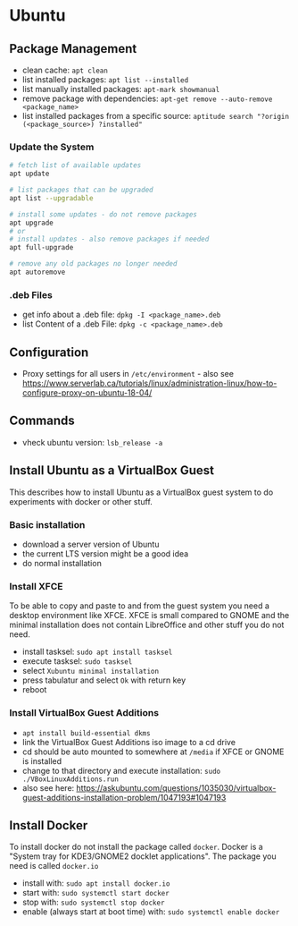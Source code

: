 # Ubuntu

## Package Management
- clean cache: `apt clean`
- list installed packages: `apt list --installed`
- list manually installed packages: `apt-mark showmanual`
- remove package with dependencies: `apt-get remove --auto-remove <package_name>`
- list installed packages from a specific source: `aptitude search "?origin (<package_source>) ?installed"`

### Update the System
``` bash
# fetch list of available updates
apt update

# list packages that can be upgraded
apt list --upgradable

# install some updates - do not remove packages
apt upgrade
# or
# install updates - also remove packages if needed
apt full-upgrade

# remove any old packages no longer needed
apt autoremove
```

### .deb Files
- get info about a .deb file: `dpkg -I <package_name>.deb`
- list Content of a .deb File: `dpkg -c <package_name>.deb`

## Configuration
- Proxy settings for all users in `/etc/environment` - also see https://www.serverlab.ca/tutorials/linux/administration-linux/how-to-configure-proxy-on-ubuntu-18-04/

## Commands
- vheck ubuntu version: `lsb_release -a`

## Install Ubuntu as a VirtualBox Guest
This describes how to install Ubuntu as a VirtualBox guest system to do
experiments with docker or other stuff.

### Basic installation
- download a server version of Ubuntu
- the current LTS version might be a good idea
- do normal installation

### Install XFCE
To be able to copy and paste to and from the guest system you need a
desktop environment like XFCE. XFCE is small compared to GNOME and the
minimal installation does not contain LibreOffice and other stuff you do
not need.
- install tasksel: `sudo apt install tasksel`
- execute tasksel: `sudo tasksel`
- select `Xubuntu minimal installation`
- press tabulatur and select `Ok` with return key
- reboot

### Install VirtualBox Guest Additions
- `apt install build-essential dkms`
- link the VirtualBox Guest Additions iso image to a cd drive
- cd should be auto mounted to somewhere at `/media` if XFCE or GNOME
  is installed
- change to that directory and execute installation: `sudo
  ./VBoxLinuxAdditions.run`
- also see here:
<https://askubuntu.com/questions/1035030/virtualbox-guest-additions-installation-problem/1047193#1047193>

## Install Docker
To install docker do not install the package called `docker`. Docker is
a "System tray for KDE3/GNOME2 docklet applications". The package you
need is called `docker.io`
- install with: `sudo apt install docker.io`
- start with: `sudo systemctl start docker`
- stop with: `sudo systemctl stop docker`
- enable (always start at boot time) with: `sudo systemctl enable docker`
